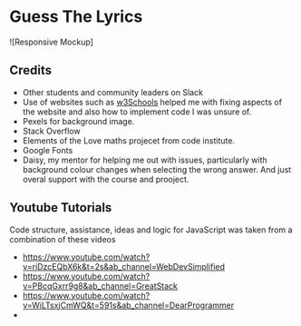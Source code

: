 # Guess The Lyrics




![Responsive Mockup]


## Credits

- Other students and community leaders on Slack
- Use of websites such as [w3Schools](https://www.w3schools.com/) helped me with fixing aspects of the website and also how to implement code I was unsure of.
- Pexels for background image.
- Stack Overflow
- Elements of the Love maths projecet from code institute.
- Google Fonts
- Daisy, my mentor for helping me out with issues, particularly with background colour changes when selecting the wrong answer. And just overal support with the course and prooject.

## Youtube Tutorials

Code structure, assistance, ideas and logic for JavaScript was taken from a combination of these videos

- <https://www.youtube.com/watch?v=riDzcEQbX6k&t=2s&ab_channel=WebDevSimplified>
- <https://www.youtube.com/watch?v=PBcqGxrr9g8&ab_channel=GreatStack>
- <https://www.youtube.com/watch?v=WiLTsxjCmWQ&t=591s&ab_channel=DearProgrammer>
- 
